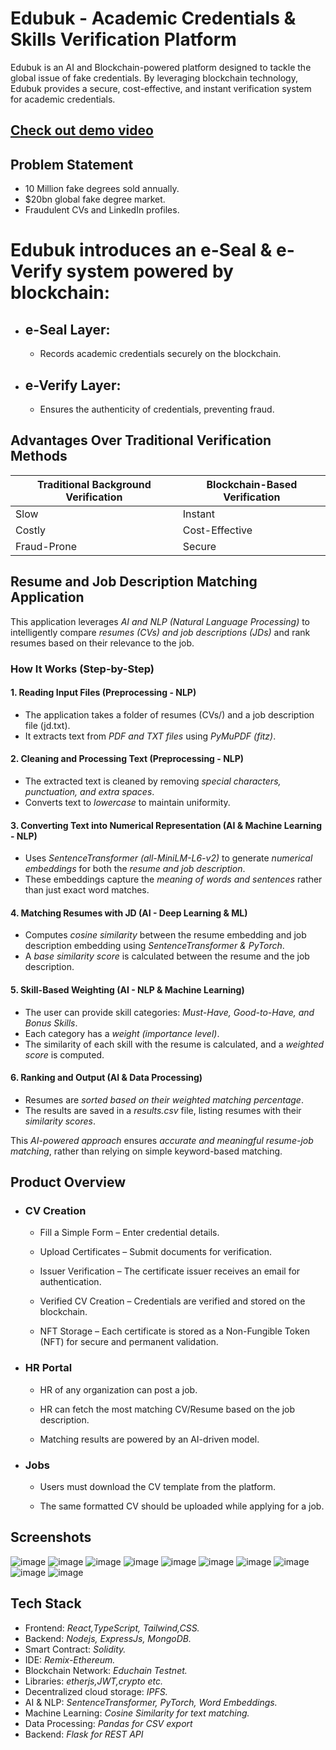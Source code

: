 # Edubuk - Academic Credentials & Skills Verification Platform #
Edubuk is an AI and Blockchain-powered platform designed to tackle the global issue of fake credentials. 
By leveraging blockchain technology, Edubuk provides a secure, cost-effective, and instant verification system for academic credentials.

## [Check out demo video](https://github.com/yourusername/project)

## Problem Statement
- 10 Million fake degrees sold annually.
- $20bn global fake degree market.
- Fraudulent CVs and LinkedIn profiles.
# Edubuk introduces an e-Seal & e-Verify system powered by blockchain:
- ## e-Seal Layer:
   - Records academic credentials securely on the blockchain.
- ## e-Verify Layer: 
   - Ensures the authenticity of credentials, preventing fraud.
 

## Advantages Over Traditional Verification Methods
| Traditional Background Verification | Blockchain-Based Verification |
| ----------------------------------- | ----------------------------- |
| Slow                                | Instant                       |
| Costly                              | Cost-Effective                |
| Fraud-Prone                         | Secure                        |


## Resume and Job Description Matching Application  

This application leverages *AI and NLP (Natural Language Processing)* to intelligently compare *resumes (CVs) and job descriptions (JDs)* and rank resumes based on their relevance to the job.  

### How It Works (Step-by-Step)  

#### 1. Reading Input Files (Preprocessing - NLP)  
- The application takes a folder of resumes (CVs/) and a job description file (jd.txt).  
- It extracts text from *PDF and TXT files* using *PyMuPDF (fitz)*.  

#### 2. Cleaning and Processing Text (Preprocessing - NLP)  
- The extracted text is cleaned by removing *special characters, punctuation, and extra spaces*.  
- Converts text to *lowercase* to maintain uniformity.  

#### 3. Converting Text into Numerical Representation (AI & Machine Learning - NLP)  
- Uses *SentenceTransformer (all-MiniLM-L6-v2)* to generate *numerical embeddings* for both the *resume and job description*.  
- These embeddings capture the *meaning of words and sentences* rather than just exact word matches.  

#### 4. Matching Resumes with JD (AI - Deep Learning & ML)  
- Computes *cosine similarity* between the resume embedding and job description embedding using *SentenceTransformer & PyTorch*.  
- A *base similarity score* is calculated between the resume and the job description.  

#### 5. Skill-Based Weighting (AI - NLP & Machine Learning)  
- The user can provide skill categories: *Must-Have, Good-to-Have, and Bonus Skills*.  
- Each category has a *weight (importance level)*.  
- The similarity of each skill with the resume is calculated, and a *weighted score* is computed.  

#### 6. Ranking and Output (AI & Data Processing)  
- Resumes are *sorted based on their weighted matching percentage*.  
- The results are saved in a *results.csv* file, listing resumes with their *similarity scores*.  

This *AI-powered approach* ensures *accurate and meaningful resume-job matching*, rather than relying on simple keyword-based matching.


## Product Overview

- ### CV Creation
    - Fill a Simple Form – Enter credential details.

    - Upload Certificates – Submit documents for verification.

    - Issuer Verification – The certificate issuer receives an email for authentication.

    - Verified CV Creation – Credentials are verified and stored on the blockchain.

    - NFT Storage – Each certificate is stored as a Non-Fungible Token (NFT) for secure and permanent validation.

- ### HR Portal

     - HR of any organization can post a job.

     - HR can fetch the most matching CV/Resume based on the job description.

    - Matching results are powered by an AI-driven model.

- ### Jobs

  - Users must download the CV template from the platform.

  - The same formatted CV should be uploaded while applying for a job.
## Screenshots
![image](https://github.com/user-attachments/assets/9994c785-9140-4c44-bc10-a5d3dfd6b561)
![image](https://github.com/user-attachments/assets/9990924e-15f4-4336-930b-206bebb8501b)
![image](https://github.com/user-attachments/assets/5fc00194-e1b9-40d7-a6cd-7092a8e793be)
![image](https://github.com/user-attachments/assets/ce4c5986-dd5a-4b80-b0b6-d32a3066ff96)
![image](https://github.com/user-attachments/assets/1111cf86-71fd-4a8c-9ebd-8823bcd2a094)
![image](https://github.com/user-attachments/assets/ffdb2a25-e498-49f7-a2ef-fe1a7cb81b0c)
![image](https://github.com/user-attachments/assets/25ac455f-f0a3-461d-9ef0-56c716abde53)
![image](https://github.com/user-attachments/assets/922baa0d-6441-4483-95ef-d20b0ec5e252)
![image](https://github.com/user-attachments/assets/6b0ce388-5284-42b1-b044-3baa294c6aea)
![image](https://github.com/user-attachments/assets/1b2e6139-5d43-4d1e-8147-f3328f5e1e1c)

 
  ## Tech Stack
  - Frontend: *React,TypeScript, Tailwind,CSS.*
  - Backend: *Nodejs, ExpressJs, MongoDB.*
  - Smart Contract: *Solidity.*
  - IDE: *Remix-Ethereum.*
  - Blockchain Network: *Educhain Testnet.*
  - Libraries: *etherjs,JWT,crypto etc.*
  - Decentralized cloud storage: *IPFS.*
  - AI & NLP: *SentenceTransformer, PyTorch, Word Embeddings.*  
  - Machine Learning: *Cosine Similarity for text matching.*
  - Data Processing: *Pandas for CSV export*  
  - Backend: *Flask for REST API*
    





